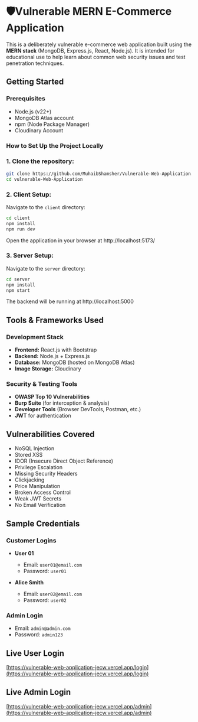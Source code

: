 ﻿# 🛡Vulnerable MERN E-Commerce Application

This is a deliberately vulnerable e-commerce web application built using the **MERN stack** (MongoDB, Express.js, React, Node.js). It is intended for educational use to help learn about common web security issues and test penetration techniques.

## Getting Started

### Prerequisites
- Node.js (v22+)
- MongoDB Atlas account
- npm (Node Package Manager)
- Cloudinary Account


### How to Set Up the Project Locally

### 1. Clone the repository:
```bash
git clone https://github.com/MuhaibShamsher/Vulnerable-Web-Application.git
cd vulnerable-Web-Application
```
### 2. Client Setup:
Navigate to the `client` directory:
```bash
cd client
npm install
npm run dev
```

Open the application in your browser at http://localhost:5173/

### 3. Server Setup:
Navigate to the `server` directory:
```bash
cd server
npm install
npm start
```

The backend will be running at http://localhost:5000


## Tools & Frameworks Used

### Development Stack
- **Frontend:** React.js with Bootstrap  
- **Backend:** Node.js + Express.js  
- **Database:** MongoDB (hosted on MongoDB Atlas)  
- **Image Storage:** Cloudinary  


### Security & Testing Tools
- **OWASP Top 10 Vulnerabilities**  
- **Burp Suite** (for interception & analysis)  
- **Developer Tools** (Browser DevTools, Postman, etc.)  
- **JWT** for authentication  


## Vulnerabilities Covered
- NoSQL Injection  
- Stored XSS  
- IDOR (Insecure Direct Object Reference)  
- Privilege Escalation  
- Missing Security Headers  
- Clickjacking  
- Price Manipulation  
- Broken Access Control  
- Weak JWT Secrets  
- No Email Verification  


## Sample Credentials

### Customer Logins
- **User 01**  
  - Email: `user01@email.com`  
  - Password: `user01`  

- **Alice Smith**  
  - Email: `user02@email.com`  
  - Password: `user02`  

### Admin Login
- Email: `admin@admin.com`  
- Password: `admin123`  


## Live User Login
[https://vulnerable-web-application-jecw.vercel.app/login](https://vulnerable-web-application-jecw.vercel.app/login)

## Live Admin Login
[https://vulnerable-web-application-jecw.vercel.app/admin](https://vulnerable-web-application-jecw.vercel.app/admin)

